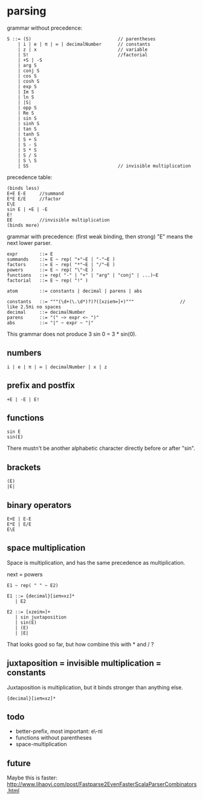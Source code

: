 # parsing

grammar without precedence:

    S ::= (S)                                // parentheses
        | i | e | π | ∞ | decimalNumber      // constants
        | z | x                              // variable
        | S!                                 //factorial
        | +S | -S
        | arg S
        | conj S
        | cos S
        | cosh S
        | exp S
        | Im S
        | ln S
        | |S|
        | opp S
        | Re S
        | sin S
        | sinh S
        | tan S
        | tanh S
        | S + S     
        | S - S     
        | S * S     
        | S / S     
        | S \ S
        | SS                                 // invisible multiplication
        
precedence table:

    (binds less)
    E+E E-E     //summand
    E*E E/E     //factor
    E\E
    sin E | +E | -E
    E!
    EE          //invisible multiplication
    (binds more)

grammar with precedence:
(first weak binding, then strong)
"E" means the next lower parser.

    expr        ::= E
    summands    ::= E ~ rep( "+"~E | "-"~E )
    factors     ::= E ~ rep( "*"~E | "/"~E )
    powers      ::= E ~ rep( "\"~E )
    functions   ::= rep( "-" | "+" | "arg" | "conj" | ...)~E
    factorial   ::= E ~ rep( "!" )
    
    atom        ::= constants | decimal | parens | abs
    
    constants   ::= """(\d+(\.\d*)?)?([xzieπ∞]+)"""                 // like 2.5πi no spaces
    decimal     ::= decimalNumber
    parens      ::= "(" ~> expr <~ ")" 
    abs         ::= "|" ~ expr ~ "|"
    
This grammar does not produce 3 sin 0 = 3 * sin(0).

## numbers

    i | e | π | ∞ | decimalNumber | x | z
    
## prefix and postfix

    +E | -E | E!
    
## functions

    sin E
    sin(E)
    
There mustn't be another alphabetic character directly before or after "sin".

## brackets

    (E)
    |E|
    
## binary operators

    E+E | E-E
    E*E | E/E
    E\E
    
## space multiplication

Space is multiplication, and has the same precedence as multiplication.

next = powers

    E1 ~ rep( " " ~ E2)
    
    E1 ::= {decimal}[ieπ∞xz]*
       | E2
       
    E2 ::= [xzeiπ∞]+
       | sin juxtaposition
       | sin(E)
       | (E) 
       | |E|
       
That looks good so far, but how combine this with * and / ?

## juxtaposition = invisible multiplication = constants

Juxtaposition is multiplication,
but it binds stronger than anything else.

    {decimal}[ieπ∞xz]*


## todo

* better-prefix, most important: e\\-πi
* functions without parentheses
* space-multiplication

## future

Maybe this is faster: 
http://www.lihaoyi.com/post/Fastparse2EvenFasterScalaParserCombinators.html